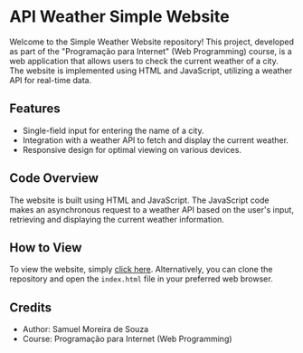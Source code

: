 # API Weather Simple Website

Welcome to the Simple Weather Website repository! This project, developed as part of the "Programação para Internet" (Web Programming) course, is a web application that allows users to check the current weather of a city. The website is implemented using HTML and JavaScript, utilizing a weather API for real-time data.

## Features
- Single-field input for entering the name of a city.
- Integration with a weather API to fetch and display the current weather.
- Responsive design for optimal viewing on various devices.

## Code Overview
The website is built using HTML and JavaScript. The JavaScript code makes an asynchronous request to a weather API based on the user's input, retrieving and displaying the current weather information.

## How to View
To view the website, simply [click here](https://sammsouzaa.github.io/API-Weather-Simple-Website/). Alternatively, you can clone the repository and open the `index.html` file in your preferred web browser.

<!--
## Screenshots
Include screenshots of the app interface, demonstrating the gameplay and user interactions.
-->

## Credits
- Author: Samuel Moreira de Souza
- Course: Programação para Internet (Web Programming)
